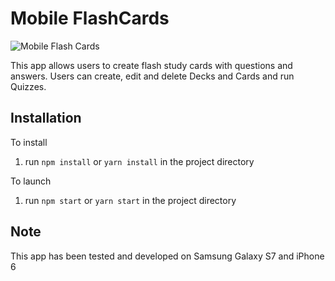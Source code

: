 # Mobile FlashCards

![Mobile Flash Cards](https://image.ibb.co/mDkuS8/mobile_flash_cards.gif)  

This app allows users to create flash study cards with questions and answers. Users can create, edit and delete Decks and Cards and run Quizzes.

## Installation

To install

1. run `npm install` or `yarn install` in the project directory

To launch

1. run `npm start` or `yarn start` in the project directory

## Note

This app has been tested and developed on Samsung Galaxy S7 and iPhone 6